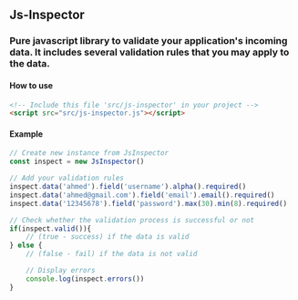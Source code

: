 ## Js-Inspector
### Pure javascript library to validate your application's incoming data. It includes several validation rules that you may apply to the data.

#### How to use
``` html
<!-- Include this file 'src/js-inspector' in your project -->
<script src="src/js-inspector.js"></script>
```
#### Example
``` javascript
// Create new instance from JsInspector
const inspect = new JsInspector()

// Add your validation rules
inspect.data('ahmed').field('username').alpha().required()
inspect.data('ahmed@gmail.com').field('email').email().required()
inspect.data('12345678').field('password').max(30).min(8).required()

// Check whether the validation process is successful or not
if(inspect.valid()){
	// (true - success) if the data is valid
} else {
	// (false - fail) if the data is not valid

	// Display errors
	console.log(inspect.errors())
}
```